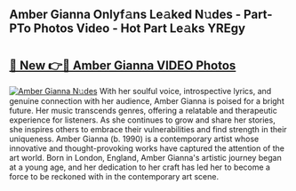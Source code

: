 ## Amber Gianna Onlyf𝚊ns Le𝚊ked N𝚞des - Part-PTo Photos Video - Hot Part Le𝚊ks YREgy

# <h2><a href="http://ab18605.deff.icu/?id=Amber+Gianna">🔗 New 👉🔴 Amber Gianna VIDEO Photos</a></h2>

[![Amber Gianna N𝚞des](https://i.imgur.com/rIISA9y.gif)](http://ab18605.deff.icu/?id=Amber+Gianna)
With her soulful voice, introspective lyrics, and genuine connection with her audience, Amber Gianna is poised for a bright future. Her music transcends genres, offering a relatable and therapeutic experience for listeners. As she continues to grow and share her stories, she inspires others to embrace their vulnerabilities and find strength in their uniqueness. Amber Gianna (b. 1990) is a contemporary artist whose innovative and thought-provoking works have captured the attention of the art world. Born in London, England, Amber Gianna's artistic journey began at a young age, and her dedication to her craft has led her to become a force to be reckoned with in the contemporary art scene.
